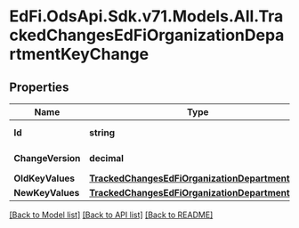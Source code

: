 # EdFi.OdsApi.Sdk.v71.Models.All.TrackedChangesEdFiOrganizationDepartmentKeyChange

## Properties

Name | Type | Description | Notes
------------ | ------------- | ------------- | -------------
**Id** | **string** | Resource identifier | [optional] 
**ChangeVersion** | **decimal** | Change version | [optional] 
**OldKeyValues** | [**TrackedChangesEdFiOrganizationDepartmentKey**](TrackedChangesEdFiOrganizationDepartmentKey.md) |  | [optional] 
**NewKeyValues** | [**TrackedChangesEdFiOrganizationDepartmentKey**](TrackedChangesEdFiOrganizationDepartmentKey.md) |  | [optional] 

[[Back to Model list]](../README.md#documentation-for-models) [[Back to API list]](../README.md#documentation-for-api-endpoints) [[Back to README]](../README.md)

